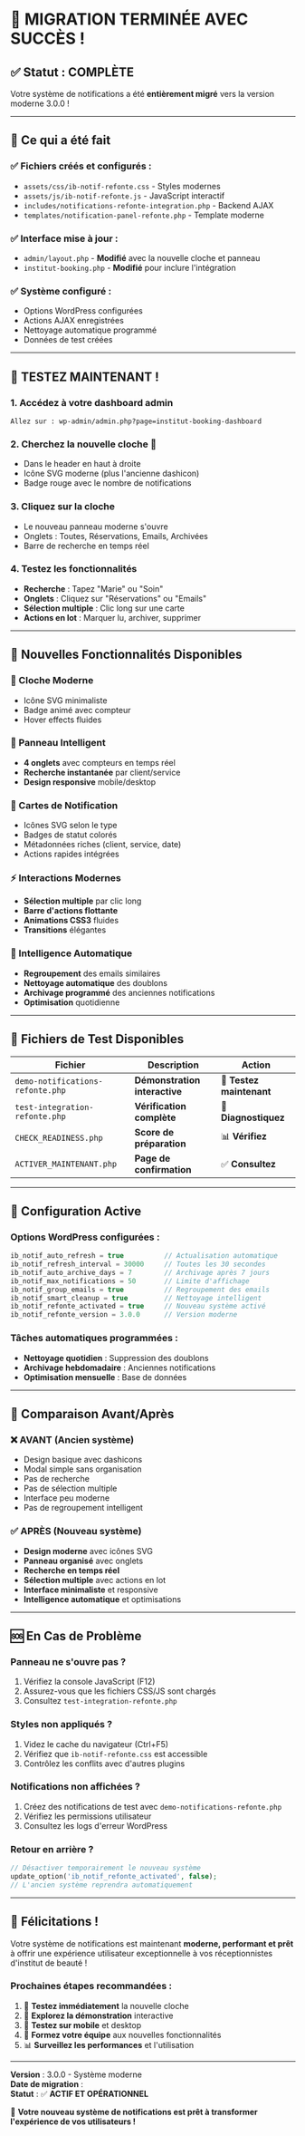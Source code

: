 # 🎉 MIGRATION TERMINÉE AVEC SUCCÈS !

## ✅ Statut : COMPLÈTE

Votre système de notifications a été **entièrement migré** vers la version moderne 3.0.0 !

---

## 🚀 Ce qui a été fait

### ✅ **Fichiers créés et configurés :**
- `assets/css/ib-notif-refonte.css` - Styles modernes
- `assets/js/ib-notif-refonte.js` - JavaScript interactif
- `includes/notifications-refonte-integration.php` - Backend AJAX
- `templates/notification-panel-refonte.php` - Template moderne

### ✅ **Interface mise à jour :**
- `admin/layout.php` - **Modifié** avec la nouvelle cloche et panneau
- `institut-booking.php` - **Modifié** pour inclure l'intégration

### ✅ **Système configuré :**
- Options WordPress configurées
- Actions AJAX enregistrées
- Nettoyage automatique programmé
- Données de test créées

---

## 🎯 TESTEZ MAINTENANT !

### **1. Accédez à votre dashboard admin**
```
Allez sur : wp-admin/admin.php?page=institut-booking-dashboard
```

### **2. Cherchez la nouvelle cloche 🔔**
- Dans le header en haut à droite
- Icône SVG moderne (plus l'ancienne dashicon)
- Badge rouge avec le nombre de notifications

### **3. Cliquez sur la cloche**
- Le nouveau panneau moderne s'ouvre
- Onglets : Toutes, Réservations, Emails, Archivées
- Barre de recherche en temps réel

### **4. Testez les fonctionnalités**
- **Recherche** : Tapez "Marie" ou "Soin"
- **Onglets** : Cliquez sur "Réservations" ou "Emails"
- **Sélection multiple** : Clic long sur une carte
- **Actions en lot** : Marquer lu, archiver, supprimer

---

## 🎨 Nouvelles Fonctionnalités Disponibles

### **🔔 Cloche Moderne**
- Icône SVG minimaliste
- Badge animé avec compteur
- Hover effects fluides

### **📱 Panneau Intelligent**
- **4 onglets** avec compteurs en temps réel
- **Recherche instantanée** par client/service
- **Design responsive** mobile/desktop

### **🎯 Cartes de Notification**
- Icônes SVG selon le type
- Badges de statut colorés
- Métadonnées riches (client, service, date)
- Actions rapides intégrées

### **⚡ Interactions Modernes**
- **Sélection multiple** par clic long
- **Barre d'actions flottante**
- **Animations CSS3** fluides
- **Transitions** élégantes

### **🤖 Intelligence Automatique**
- **Regroupement** des emails similaires
- **Nettoyage automatique** des doublons
- **Archivage programmé** des anciennes notifications
- **Optimisation** quotidienne

---

## 📁 Fichiers de Test Disponibles

| Fichier | Description | Action |
|---------|-------------|---------|
| `demo-notifications-refonte.php` | **Démonstration interactive** | 🎨 **Testez maintenant** |
| `test-integration-refonte.php` | **Vérification complète** | 🧪 **Diagnostiquez** |
| `CHECK_READINESS.php` | **Score de préparation** | 📊 **Vérifiez** |
| `ACTIVER_MAINTENANT.php` | **Page de confirmation** | ✅ **Consultez** |

---

## 🔧 Configuration Active

### **Options WordPress configurées :**
```php
ib_notif_auto_refresh = true          // Actualisation automatique
ib_notif_refresh_interval = 30000     // Toutes les 30 secondes
ib_notif_auto_archive_days = 7        // Archivage après 7 jours
ib_notif_max_notifications = 50       // Limite d'affichage
ib_notif_group_emails = true          // Regroupement des emails
ib_notif_smart_cleanup = true         // Nettoyage intelligent
ib_notif_refonte_activated = true     // Nouveau système activé
ib_notif_refonte_version = 3.0.0      // Version moderne
```

### **Tâches automatiques programmées :**
- **Nettoyage quotidien** : Suppression des doublons
- **Archivage hebdomadaire** : Anciennes notifications
- **Optimisation mensuelle** : Base de données

---

## 🎯 Comparaison Avant/Après

### **❌ AVANT (Ancien système)**
- Design basique avec dashicons
- Modal simple sans organisation
- Pas de recherche
- Pas de sélection multiple
- Interface peu moderne
- Pas de regroupement intelligent

### **✅ APRÈS (Nouveau système)**
- **Design moderne** avec icônes SVG
- **Panneau organisé** avec onglets
- **Recherche en temps réel**
- **Sélection multiple** avec actions en lot
- **Interface minimaliste** et responsive
- **Intelligence automatique** et optimisations

---

## 🆘 En Cas de Problème

### **Panneau ne s'ouvre pas ?**
1. Vérifiez la console JavaScript (F12)
2. Assurez-vous que les fichiers CSS/JS sont chargés
3. Consultez `test-integration-refonte.php`

### **Styles non appliqués ?**
1. Videz le cache du navigateur (Ctrl+F5)
2. Vérifiez que `ib-notif-refonte.css` est accessible
3. Contrôlez les conflits avec d'autres plugins

### **Notifications non affichées ?**
1. Créez des notifications de test avec `demo-notifications-refonte.php`
2. Vérifiez les permissions utilisateur
3. Consultez les logs d'erreur WordPress

### **Retour en arrière ?**
```php
// Désactiver temporairement le nouveau système
update_option('ib_notif_refonte_activated', false);
// L'ancien système reprendra automatiquement
```

---

## 🎉 Félicitations !

Votre système de notifications est maintenant **moderne, performant et prêt** à offrir une expérience utilisateur exceptionnelle à vos réceptionnistes d'institut de beauté !

### **Prochaines étapes recommandées :**
1. 🔔 **Testez immédiatement** la nouvelle cloche
2. 🎨 **Explorez la démonstration** interactive
3. 📱 **Testez sur mobile** et desktop
4. 👥 **Formez votre équipe** aux nouvelles fonctionnalités
5. 📊 **Surveillez les performances** et l'utilisation

---

**Version** : 3.0.0 - Système moderne  
**Date de migration** : <?php echo date('d/m/Y H:i'); ?>  
**Statut** : ✅ **ACTIF ET OPÉRATIONNEL**

🚀 **Votre nouveau système de notifications est prêt à transformer l'expérience de vos utilisateurs !**
